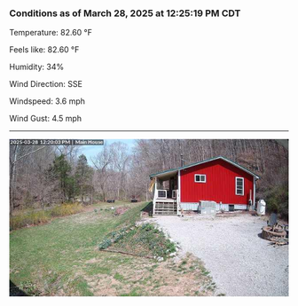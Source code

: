 ### Conditions as of March 28, 2025 at 12:25:19 PM CDT 

Temperature: 82.60 &deg;F

Feels like: 82.60 &deg;F

Humidity: 34%

Wind Direction: SSE

Windspeed: 3.6 mph

Wind Gust: 4.5 mph

---

<img src="./images/latest.jpeg"/>

